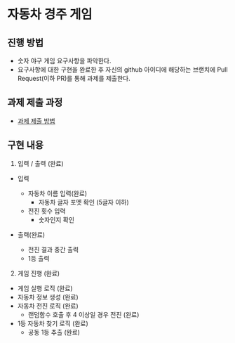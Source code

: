 # 자동차 경주 게임
## 진행 방법
* 숫자 야구 게임 요구사항을 파악한다.
* 요구사항에 대한 구현을 완료한 후 자신의 github 아이디에 해당하는 브랜치에 Pull Request(이하 PR)를 통해 과제를 제출한다.

## 과제 제출 과정
* [과제 제출 방법](https://github.com/next-step/nextstep-docs/tree/master/precourse)


## 구현 내용
1. 입력 / 출력 (완료)
- 입력
  - 자동차 이름 입력(완료)
    - 자동차 글자 포멧 확인 (5글자 이하)
  - 전진 횟수 입력
    - 숫자인지 확인
    
- 출력(완료)
  - 전진 결과 중간 출력
  - 1등 출력
    
2. 게임 진행 (완료)
- 게임 실행 로직 (완료)
- 자동차 정보 생성 (완료)
- 자동차 전진 로직 (완료)
  - 랜덤함수 호출 후 4 이상일 경우 전진 (완료)
- 1등 자동차 찾기 로직 (완료)
  - 공동 1등 추출  (완료)

